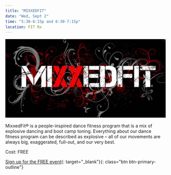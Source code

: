 ```yaml
---
title: "MIXXEDFIT"
date: "Wed, Sept 2"
time: "5:30-6:15p and 6:30-7:15p"
location: FIT Rx
---
```

![MIXXEDFIT logo](/assets/images/events/mixxedfit-logo.jpg)

MixxedFit® is a people-inspired dance fitness program that is a mix of explosive dancing and boot camp toning. Everything about our dance fitness program can be described as explosive – all of our movements are always big, exaggerated, full-out, and our very best.

Cost: FREE

[Sign up for the FREE event](https://app.acuityscheduling.com/schedule.php?owner=16546307&appointmentType=16713387){: target="_blank"}{: class="btn btn-primary-outline"}